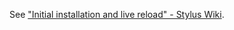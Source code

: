 See ["Initial installation and live reload" - Stylus Wiki](https://github.com/openstyles/stylus/wiki/Writing-UserCSS#initial-installation-and-live-reload).
